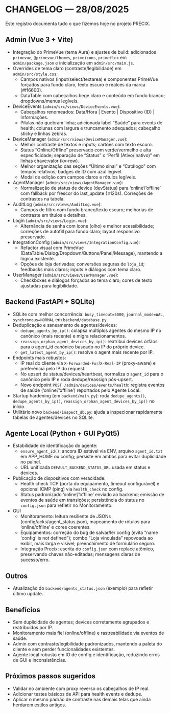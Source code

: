 # CHANGELOG — 28/08/2025

Este registro documenta tudo o que fizemos hoje no projeto PRECIX.

## Admin (Vue 3 + Vite)
- Integração do PrimeVue (tema Aura) e ajustes de build: adicionados `primevue`, `@primevue/themes`, `primeicons`, `primeflex` em `admin/package.json` e inicialização em `admin/src/main.js`.
- Overrides de tema claro (contraste/legibilidade) em `admin/src/style.css`:
  - Campos nativos (input/select/textarea) e componentes PrimeVue forçados para fundo claro, texto escuro e realces da marca (#ff6600).
  - DataTable com cabeçalhos bege claro e conteúdo em fundo branco; dropdowns/menus legíveis.
- DeviceEvents (`admin/src/views/DeviceEvents.vue`):
  - Cabeçalhos renomeados: Data/Hora | Evento | Dispositivo (ID) | Informações.
  - Pílulas não quebram linha; adicionada label “Saúde” para events de health; colunas com largura e truncamento adequados; cabeçalho sticky e linhas zebras.
- DeviceManager (`admin/src/views/DeviceManager.vue`):
  - Melhor contraste de textos e inputs; cartões com texto escuro.
  - Status “Online/Offline” preservado com verde/vermelho e alta especificidade; separação de “Status” x “Perfil (Ativo/Inativo)” em linhas chave:valor (kv-row).
  - Melhor organização das seções “Último sinal” e “Catálogo” com tempos relativos; badges de ID com azul legível.
  - Modal de edição com campos claros e rótulos legíveis.
- AgentManager (`admin/src/views/AgentManager.vue`):
  - Normalização de status de device (devStatus) para ‘online’/‘offline’ com fallback por frescor do last_update (≤120s). Correções de contrastes na tabela.
- AuditLog (`admin/src/views/AuditLog.vue`):
  - Campos de filtro com fundo branco/texto escuro; melhorias de contraste em títulos e detalhes.
- Login (`admin/src/views/Login.vue`):
  - Alternância de senha com ícone (olho) e melhor acessibilidade; correções de autofill para fundo claro; layout responsivo preservado.
- IntegrationConfig (`admin/src/views/IntegrationConfig.vue`):
  - Refactor visual com PrimeVue (DataTable/Dialog/Dropdown/Buttons/Panel/Message), mantendo a lógica existente.
  - Opções de loja derivadas; conversões seguras de `loja_id`; feedbacks mais claros; inputs e diálogos com tema claro.
- UserManager (`admin/src/views/UserManager.vue`):
  - Checkboxes e diálogos forçados ao tema claro; cores de texto ajustadas para legibilidade.

## Backend (FastAPI + SQLite)
- SQLite com melhor concorrência: `busy_timeout=5000`, `journal_mode=WAL`, `synchronous=NORMAL` em `backend/database.py`.
- Deduplicação e saneamento de agentes/devices:
  - `dedupe_agents_by_ip()`: colapsa múltiplos agentes do mesmo IP no canônico (mais recente) e migra relacionamentos.
  - `reassign_orphan_agent_devices_by_ip()`: reatribui devices órfãos para o agent_id canônico baseado no IP do próprio device.
  - `get_latest_agent_by_ip()`: resolve o agent mais recente por IP.
- Endpoints mais robustos:
  - IP real do cliente via `X-Forwarded-For`/`X-Real-IP` (proxy-aware) e preferência pelo IP do request.
  - No upsert de status/devices/heartbeat, normaliza o `agent_id` para o canônico pelo IP e roda dedupe/reassign pós-upsert.
  - Novo endpoint `POST /admin/devices/events/health`: registra eventos de saúde (‘online’/‘offline’) reportados pelo Agente Local.
- Startup hardening (em `backend/main.py`): roda `dedupe_agents()`, `dedupe_agents_by_ip()`, `reassign_orphan_agent_devices_by_ip()` no início.
- Utilitário novo `backend/inspect_db.py`: ajuda a inspecionar rapidamente tabelas de agentes/devices no SQLite.

## Agente Local (Python + GUI PyQt5)
- Estabilidade de identificação do agente:
  - `ensure_agent_id()`: ancora ID estável via ENV, arquivo `agent_id.txt` em APP_HOME ou config; persiste em ambos para evitar duplicidade no painel.
  - URL unificada `DEFAULT_BACKEND_STATUS_URL` usada em status e devices.
- Publicação de dispositivos com veracidade:
  - Health check TCP (porta do equipamento, timeout configurável) e opcional ICMP (ping) via `health_check` no config.
  - Status padronizado ‘online’/‘offline’ enviado ao backend; emissão de eventos de saúde em transições; persistência do status no `config.json` para refletir no Monitoramento.
- GUI
  - Monitoramento: leitura resiliente de JSONs (config/acks/agent_status.json), mapeamento de rótulos para ‘online/offline’ e cores coerentes.
  - Equipamentos: correção do bug de salvar/ler config (evita “name 'config' is not defined”); combo “Loja vinculada” repovoada ao exibir, mais larga e visível; preenchimento de formulário seguro.
  - Integração Precix: escrita do `config.json` com replace atômico, preservando chaves não-editadas; mensagens claras de sucesso/erro.

## Outros
- Atualização do `backend/agents_status.json` (exemplo) para refletir último update.

## Benefícios
- Sem duplicidade de agentes; devices corretamente agrupados e reatribuídos por IP.
- Monitoramento mais fiel (online/offline) e rastreabilidade via eventos de saúde.
- Admin com contraste/legibilidade padronizados, mantendo a paleta do cliente e sem perder funcionalidades existentes.
- Agente local robusto em IO de config e identificação, reduzindo erros de GUI e inconsistências.

## Próximos passos sugeridos
- Validar no ambiente com proxy reverso os cabeçalhos de IP real.
- Adicionar testes básicos de API para health events e dedupe.
- Aplicar o mesmo padrão de contraste nas demais telas que ainda herdarem estilos antigos.
